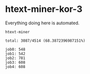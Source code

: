 # htext-miner-kor-3

Everything doing here is automated.

```
htext-miner

total: 3087/4514 (68.3872396987151%)

job0: 548
job1: 542
job2: 781
job3: 608
job4: 608
```